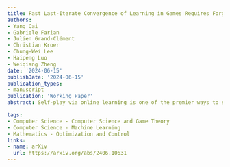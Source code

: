 ```yaml
---
title: Fast Last-Iterate Convergence of Learning in Games Requires Forgetful Algorithms
authors:
- Yang Cai
- Gabriele Farian
- Julien Grand-Clément
- Christian Kroer
- Chung-Wei Lee
- Haipeng Luo
- Weiqiang Zheng
date: '2024-06-15'
publishDate: '2024-06-15'
publication_types:
- manuscript
publication: 'Working Paper'
abstract: Self-play via online learning is one of the premier ways to solve large-scale two-player zero-sum games, both in theory and practice. Particularly popular algorithms include optimistic multiplicative weights update (OMWU) and optimistic gradient-descent-ascent (OGDA). While both algorithms enjoy {{< math >}}$ O(1/T) ${{< /math >}} ergodic convergence to Nash equilibrium in two-player zero-sum games, OMWU offers several advantages, including logarithmic dependence on the size of the payoff matrix and {{< math >}}$ \widetilde{O}(1/T) ${{< /math >}} convergence to coarse correlated equilibria even in general-sum games. However, in terms of last-iterate convergence in two-player zero-sum games, an increasingly popular topic in this area, OGDA guarantees that the duality gap shrinks at a rate of {{< math >}}$ O(1/\sqrt{T}) ${{< /math >}}, while the best existing last-iterate convergence for OMWU depends on some game-dependent constant that could be arbitrarily large. This begs the question: is this potentially slow last-iterate convergence an inherent disadvantage of OMWU, or is the current analysis too loose? Somewhat surprisingly, we show that the former is true. More generally, we prove that a broad class of algorithms that do not forget the past quickly all suffer the same issue: for any arbitrarily small {{< math >}}$ \delta > 0 ${{< /math >}}, there exists a {{< math >}}$ 2 \times 2 ${{< /math >}} matrix game such that the algorithm admits a constant duality gap even after {{< math >}}$ 1/\delta ${{< /math >}} rounds. This class of algorithms includes OMWU and other standard optimistic follow-the-regularized-leader algorithms.

tags:
- Computer Science - Computer Science and Game Theory
- Computer Science - Machine Learning
- Mathematics - Optimization and Control
links:
- name: arXiv
  url: https://arxiv.org/abs/2406.10631
---
```

